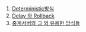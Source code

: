 1. [Deterministic방식](https://github.com/ckdqja135/Typescript-restful-starter/blob/master/mdfile/Go/2020-10-16/Deterministic%EB%B0%A9%EC%8B%9D.md)
2. [Delay 와 Rollback](https://github.com/ckdqja135/Typescript-restful-starter/blob/master/mdfile/Go/2020-10-16/Delay%20%EC%99%80%20Rollback.md)
3. [중계서버와 그 외 유용한 방식들](https://github.com/ckdqja135/Typescript-restful-starter/blob/master/mdfile/Go/2020-10-16/%EC%A4%91%EA%B3%84%EC%84%9C%EB%B2%84%EC%99%80%20%EA%B7%B8%20%EC%99%B8%20%EC%9C%A0%EC%9A%A9%ED%95%9C%20%EB%B0%A9%EC%8B%9D%EB%93%A4.md)
